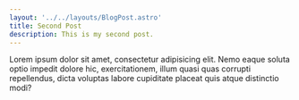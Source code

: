 ```yaml
---
layout: '../../layouts/BlogPost.astro'
title: Second Post
description: This is my second post.
---
```


Lorem ipsum dolor sit amet, consectetur adipisicing elit. Nemo eaque soluta optio impedit dolore hic, exercitationem, illum quasi quas corrupti repellendus, dicta voluptas labore cupiditate placeat quis atque distinctio modi?
